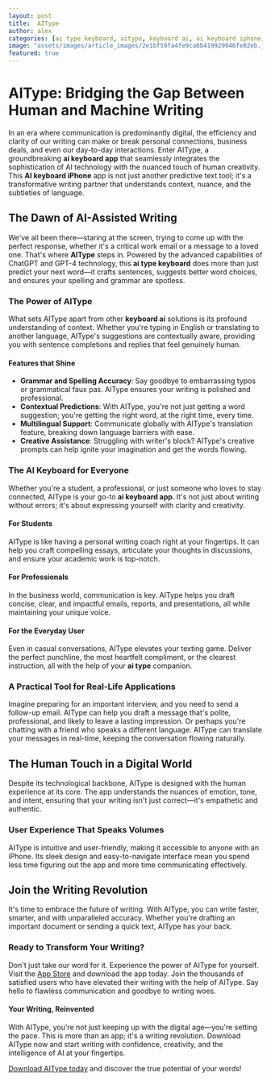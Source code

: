 ```yaml
---
layout: post
title:  AIType
author: alex
categories: [ai type keyboard, aitype, keyboard ai, ai keyboard iphone, ai type, ai keyboard, ai keyboard app]
image: "assets/images/article_images/2e1bf59fa4fe9ca6b419929946fe02eb.jpg"
featured: true
---
```


# AIType: Bridging the Gap Between Human and Machine Writing

In an era where communication is predominantly digital, the efficiency and clarity of our writing can make or break personal connections, business deals, and even our day-to-day interactions. Enter AIType, a groundbreaking **ai keyboard app** that seamlessly integrates the sophistication of AI technology with the nuanced touch of human creativity. This **AI keyboard iPhone** app is not just another predictive text tool; it's a transformative writing partner that understands context, nuance, and the subtleties of language.

## The Dawn of AI-Assisted Writing

We've all been there—staring at the screen, trying to come up with the perfect response, whether it's a critical work email or a message to a loved one. That's where **AIType** steps in. Powered by the advanced capabilities of ChatGPT and GPT-4 technology, this **ai type keyboard** does more than just predict your next word—it crafts sentences, suggests better word choices, and ensures your spelling and grammar are spotless.

### The Power of AIType

What sets AIType apart from other **keyboard ai** solutions is its profound understanding of context. Whether you're typing in English or translating to another language, AIType's suggestions are contextually aware, providing you with sentence completions and replies that feel genuinely human.

#### Features that Shine

- **Grammar and Spelling Accuracy**: Say goodbye to embarrassing typos or grammatical faux pas. AIType ensures your writing is polished and professional.
- **Contextual Predictions**: With AIType, you're not just getting a word suggestion; you're getting the right word, at the right time, every time.
- **Multilingual Support**: Communicate globally with AIType's translation feature, breaking down language barriers with ease.
- **Creative Assistance**: Struggling with writer's block? AIType's creative prompts can help ignite your imagination and get the words flowing.

### The AI Keyboard for Everyone

Whether you're a student, a professional, or just someone who loves to stay connected, AIType is your go-to **ai keyboard app**. It's not just about writing without errors; it's about expressing yourself with clarity and creativity.

#### For Students

AIType is like having a personal writing coach right at your fingertips. It can help you craft compelling essays, articulate your thoughts in discussions, and ensure your academic work is top-notch.

#### For Professionals

In the business world, communication is key. AIType helps you draft concise, clear, and impactful emails, reports, and presentations, all while maintaining your unique voice.

#### For the Everyday User

Even in casual conversations, AIType elevates your texting game. Deliver the perfect punchline, the most heartfelt compliment, or the clearest instruction, all with the help of your **ai type** companion.

### A Practical Tool for Real-Life Applications

Imagine preparing for an important interview, and you need to send a follow-up email. AIType can help you draft a message that's polite, professional, and likely to leave a lasting impression. Or perhaps you're chatting with a friend who speaks a different language. AIType can translate your messages in real-time, keeping the conversation flowing naturally.

## The Human Touch in a Digital World

Despite its technological backbone, AIType is designed with the human experience at its core. The app understands the nuances of emotion, tone, and intent, ensuring that your writing isn't just correct—it's empathetic and authentic.

### User Experience That Speaks Volumes

AIType is intuitive and user-friendly, making it accessible to anyone with an iPhone. Its sleek design and easy-to-navigate interface mean you spend less time figuring out the app and more time communicating effectively.

## Join the Writing Revolution

It's time to embrace the future of writing. With AIType, you can write faster, smarter, and with unparalleled accuracy. Whether you're drafting an important document or sending a quick text, AIType has your back.

### Ready to Transform Your Writing?

Don't just take our word for it. Experience the power of AIType for yourself. Visit the [App Store](https://apps.apple.com/us/app/aitype-grammar-check-keyboard/id6469163944) and download the app today. Join the thousands of satisfied users who have elevated their writing with the help of AIType. Say hello to flawless communication and goodbye to writing woes.

#### Your Writing, Reinvented

With AIType, you're not just keeping up with the digital age—you're setting the pace. This is more than an app; it's a writing revolution. Download AIType now and start writing with confidence, creativity, and the intelligence of AI at your fingertips.

[Download AIType today](https://apps.apple.com/us/app/aitype-grammar-check-keyboard/id6469163944) and discover the true potential of your words!